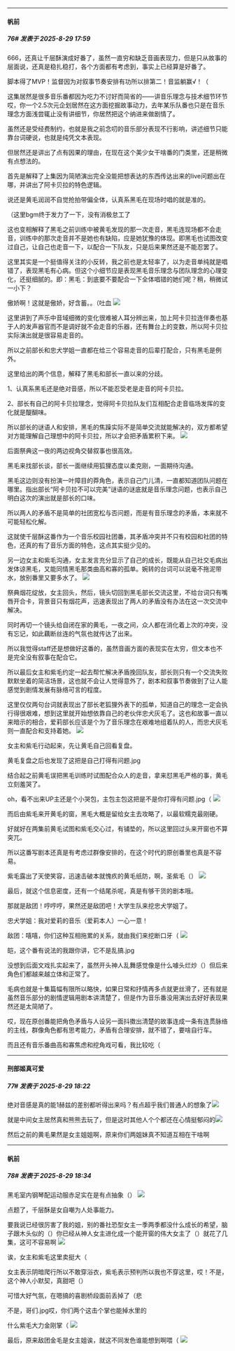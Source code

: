 ﻿
*****

####  帆前  
##### 76#       发表于 2025-8-29 17:59

666，还真让千层酥演成好番了，虽然一直穷和缺乏音画表现力，但是只从故事的层面说，还真是稳扎稳打，各个方面都有考虑到，事实上已经算是好番了。

脚本得了MVP！监督因为对叙事节奏安排有功所以排第二！音监躺赢√！（

这集居然是很多音乐番都因为吃力不讨好而简省的——讲音乐理念与技术细节环节哎，你一个2.5次元企划居然在这方面挖掘故事动力，去年某乐队番也只是在音乐理念方面浅尝辄止没有讲细节，你居然把这个纳进来做剧情了。

虽然还是受经费制约，也就是我之前念叨的音乐部分表现不行影响，讲述细节只能靠台词硬说，也就是纯凭文本表现。

但居然还是讲出了点有因果的理由，在现在这个美少女干啥番的门类里，还是稍微有点想法的。

首先是解释了上集因为简陋演出完全没能把想表达的东西传达出来的live问题出在哪，并讲出了阿卡贝拉的特色逻辑。

说还是黄毛润润不自觉抢拍带偏全体，认真系黑毛在现场时唱的就是准的。

（这里bgm终于发力了一下，没有消极怠工了

这也变相解释了黑毛之前训练中被黄毛发现的那一次走音，黑毛连现场都不会走音，训练中的那次走音并不是她也有缺陷，应是她犹豫的体现。即黑毛也试图改变过自己，让自己也走音一下，以配合一下队友，只是后来果然还是不能忍罢了。

这里其实是一个挺值得关注的小反转，我之前也是太轻率了，以为走音单纯就是唱错了，表现黑毛有心病。但这个小细节应是表现黑毛音乐理念与团队理念的心理变化，还挺细腻的。即：黑毛：到底要不要配合一下全体唱错的她们呢？稍，稍微试一小下？

傲娇啊！这就是傲娇，好含蓄。。（吐血
<img src="https://p.sda1.dev/26/9fdc4c1e2dc777c5eb9f6b8c83fda7b8/1000013876.jpg" referrerpolicy="no-referrer">

这里讲到了声乐中音域细微的变化很难被人耳分辨出来，加上阿卡贝拉连伴奏也基于人的发声器官而不是调好就不会走音的乐器，还有舞台上的变数，所以阿卡贝拉实际演出就是很容易走音的。

所以之前部长和忠犬学姐一直都在给三个容易走音的后辈打配合，只有黑毛是例外。

这里给出的两个信息，解释了黑毛和部长一直以来的分歧。

1、认真系黑毛还是绝对音感，所以不能忍受老是走音的阿卡贝拉。

2、部长有自己的阿卡贝拉理念，觉得阿卡贝拉队友们互相配合走音临场发挥的变化就是醍醐味。

所以部长的谜语人和安排，黑毛的焦躁实际不是简单交流就能解决的，双方都希望对方能理解自己理想中的阿卡贝拉，所以才会把矛盾累积下来。
<img src="https://p.sda1.dev/26/0fdd4d4216fd9408db27ffbe78c00d6b/1000013884.jpg" referrerpolicy="no-referrer">

后面祭典这一夜的两边视角交替叙事也很高效。

黑毛来找部长谈，部长一面继续用狐狸态度以柔克刚，一面期待沟通。

黑毛这边则没有扮演一叶障目的莽角色，表示自己门儿清，一直都知道团队问题在哪里。指出部长“阿卡贝拉不可以完美”谜语的谜底就是音乐理念问题，也表示自己明白这次的演出就是部长的口味。

所以两人的矛盾不是简单的社团宽松与否问题，而是有音乐理念的矛盾，本来就不可能轻松化解。

这就使千层酥这番作为一个音乐校园社团番，其矛盾冲突并不只有校园和社团的特色，还真的有了音乐方面的特色，这点其实挺少见的。

另一边女主和紫毛沟通，女主发言充分显示了自己的成长，既能从自己社交毛病出发体谅黑毛，又能同情黑毛那类曲高和寡的孤单。婉转的台词可以说毫不拖泥带水，放别番里又要多水了。
<img src="https://p.sda1.dev/26/c5a3bab799020c078ff1953f4c50c32c/1000013877.jpg" referrerpolicy="no-referrer">

祭典烟花绽放，女主回头，然后，镜头切回到黑毛部长交流这里，不给台词只有嘴唇开合卡，背景音只有烟花声，迅速表现出了两人的矛盾没有办法在这一次交流中解决。

同时再切一个镜头给自闭在家的黄毛，一夜之间，众人都在消化着上次的冲突，没有忘记，如此藕断丝连的气氛也就传达了出来。

所以我觉得staff还是想做好这番的，虽然音画方面的表现实在太穷，但文本也不是完全没有叙事在配合它。

所以最后女主和紫毛约定一起去帮忙解决矛盾挽回队友，部长则只有一个交流失败默默坐着的简洁场景，这也就不会让人觉得意外了，剧本和叙事节奏做到了让人能感觉到剧情发展有脉络可言的程度。

这里仅仅两句台词就表现出了部长老狐狸外表下的孤单，知道自己的理念一定会执行得很艰难，想到这里就开始想依靠自己的老伙伴忠犬灰毛了。这也和故事一直以来暗示的相合，爱莉部长应该是个为了音乐理念在艰难地组着队的人，而忠犬灰毛则一直配合和支持着她。
<img src="https://p.sda1.dev/26/5ffe18e85b3f8b8d098b2758f992e0aa/1000013883.jpg" referrerpolicy="no-referrer">

女主和紫毛行动起来，先让黄毛自己回看复盘。

黄毛复盘之后也发现了这把是自己打得有问题.jpg

结合起之前黄毛误把黑毛训练时试图配合众人的走音，拿来怼黑毛严格的事，黄毛立刻羞哭了。

oh，看不出来UP主还是个小哭包，主包主包这把是不是你打得有问题.jpg（
<img src="https://p.sda1.dev/26/c1dcc4e2c9942cc8327ece704ca35876/1000013863.jpg" referrerpolicy="no-referrer">

而后由紫毛来开黄毛的窗，黑毛大概是留给女主去攻略了，以最软糯克最刚硬。

好就好在两集前黄毛试图和紫毛交心过，有铺垫的，所以这里回过头来开窗也不算突兀。

所以这番写剧本还真是有考虑过群像安排的，在这个时代的原创番里也真是不容易。

紫毛露出了天使笑容，迅速击破本就愧疚的黄毛纸防，啊，圣紫毛（）
<img src="https://p.sda1.dev/26/7df130cf2d41724f1098aadc5cc465e0/1000013898.jpg" referrerpolicy="no-referrer">

最后，就这个信息密度，还有一个结尾杀呢，真是有够干货的剧本哦。

那就是敌团！哼哼哼，果然还是敌团吧！大学生队来挖忠犬学姐了。

忠犬学姐：我对爱莉的音乐（爱莉本人）一心一意！

敌团：嘻嘻，你们这种互相拖累的关系，就由我们来挖断口牙（
<img src="https://p.sda1.dev/26/c8d84fc3a731e82c0db850225bbf18b3/1000013873.jpg" referrerpolicy="no-referrer">

皑，这个番有说法的我跟你讲，它不是乱搞.jpg

没想到后面文戏扎实起来了，虽然开头神人乱舞感觉像是什么噱头烂炒（）但后来角色们都越来越立体和正常了。

毛病也就是十集篇幅有限所以略快，如果日常和抒情再多点就更丝滑了，还有就是虽然音乐部分的剧情逻辑用剧本讲清楚了，但是作为音乐番没用演出去好好表现果然还是太简陋了。

哎，现在原创番能把角色矛盾与人设另一面抖擞出清楚的故事连成一条有连贯脉络的主线，群像角色都有思考能力，矛盾有合理安排，就不错了，要啥自行车。

而且还有音乐番曲高和寡焦虑和挖角戏可看，我比较吃（


*****

####  刑部姬真可爱  
##### 77#       发表于 2025-8-29 18:22

绝对音感是真的能1赫兹的差别都听得出来吗？有点超乎我们普通人的想象了<img src="https://static.stage1st.com/image/smiley/face2017/068.png" referrerpolicy="no-referrer">

就是中间女主居然真和熊熊去玩了，但是这时其他人个个都还在心情挺郁闷的<img src="https://static.stage1st.com/image/smiley/face2017/067.png" referrerpolicy="no-referrer">

然后之前的黄毛果然是女主姐姐啊，原来你们两姐妹真不知道互相在干啥啊


*****

####  帆前  
##### 78#       发表于 2025-8-29 18:34

黑毛室内钢琴配运动服赤足实在是有点抽象（）
<img src="https://p.sda1.dev/26/1b3155c4d61529e350c8607077ce748b/1000013676.jpg" referrerpolicy="no-referrer">

点题了，千层酥是女自嘲为人处事能力。

要我说已经很厉害了我的姐，别的番社恐型女主一季两季都没什么成长的希望，脑子跟木头似的（）你已经从神人女主进化成一个能开窗的伟大女主了（）就花了几集，这可不容易啊
<img src="https://p.sda1.dev/26/4160372b3085546c122eb256ebde9d6d/1000013892.jpg" referrerpolicy="no-referrer">

诶，女主和紫毛这里卖挺大（

女主表示阴暗爬行所以不敢穿浴衣，紫毛表示预判所以我也不穿这里，哎！不是，这个神人小默契，真甜吧（）

可惜大好气氛，在嗯搞的喜剧桥段面前丢掉了（悲

不是，哥们.jpg哎，你们两个这击个掌也能掉水里的

什么紫毛大力金刚掌（
<img src="https://p.sda1.dev/26/af60fd52a543837a605fa1336dc78a0a/1000013894.jpg" referrerpolicy="no-referrer">

最后，原来敌团金毛是女主姐诶，就这不同发色谁能想到啊喂（
<img src="https://p.sda1.dev/26/c0a962c09dc3cace00e6b0ba5294b328/1000013895.jpg" referrerpolicy="no-referrer">

